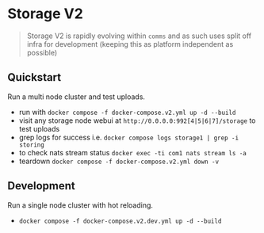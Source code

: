 # Storage V2

> Storage V2 is rapidly evolving within `comms` and as such uses split off infra for development
> (keeping this as platform independent as possible)

## Quickstart

Run a multi node cluster and test uploads.

* run with `docker compose -f docker-compose.v2.yml up -d --build`
* visit any storage node webui at `http://0.0.0.0:992[4|5|6|7]/storage` to test uploads
* grep logs for success i.e. `docker compose logs storage1 | grep -i storing`
* to check nats stream status `docker exec -ti com1 nats stream ls -a`
* teardown `docker compose -f docker-compose.v2.yml down -v`

## Development

Run a single node cluster with hot reloading.

* `docker compose -f docker-compose.v2.dev.yml up -d --build`
